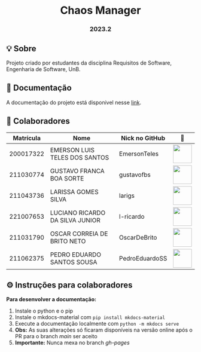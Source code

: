 <h1 align="center"> Chaos Manager </h1>
<h3 align="center"> 2023.2 </h3>

## 💡 Sobre
Projeto criado por estudantes da disciplina Requisitos de Software, Engenharia de Software, UnB.


## 📒 Documentação
A documentação do projeto está disponivel nesse [link](https://mdsreq-fga-unb.github.io/2023.2-ChaosManager/).

## 👥 Colaboradores

| Matrícula | Nome                            | Nick no GitHub |                                                       📸                                                        |
| :-------: | ------------------------------- | -------------- | :------------------------------------------------------------------------------------------------------------: |
| 200017322 | EMERSON LUIS TELES DOS SANTOS   | EmersonTeles   |  [<img src="https://avatars.githubusercontent.com/u/54421630?v=4" width=50>](https://github.com/EmersonTeles)  |
| 211030774 | GUSTAVO FRANCA BOA SORTE        | gustavofbs     |   [<img src="https://avatars.githubusercontent.com/u/61592832?v=4" width=50>](https://github.com/gustavofbs)   |
| 211043736 | LARISSA GOMES SILVA             | larigs         |     [<img src="https://avatars.githubusercontent.com/u/97994511?v=4" width=50>](https://github.com/larigs)     |
| 221007653 | LUCIANO RICARDO DA SILVA JUNIOR | l-ricardo      |   [<img src="https://avatars.githubusercontent.com/u/88405145?v=4" width=50>](https://github.com/l-ricardo)    |
| 211031790 | OSCAR CORREIA DE BRITO NETO     | OscarDeBrito   |  [<img src="https://avatars.githubusercontent.com/u/98489703?v=4" width=50>](https://github.com/OscarDeBrito)  |
| 211062375 | PEDRO EDUARDO SANTOS SOUSA      | PedroEduardoSS | [<img src="https://avatars.githubusercontent.com/u/64859196?v=4" width=50>](https://github.com/PedroEduardoSS) |

## ⚙️ Instruções para colaboradores

**Para desenvolver a documentação:**

1. Instale o python e o pip
2. Instale o mkdocs-material com ```pip install mkdocs-material```
3. Execute a documentação localmente com ```python -m mkdocs serve```
4. **Obs:** As suas alterações só ficaram disponíveis na versão online após o PR para o branch *main* ser aceito
5. **Importante:** Nunca mexa no branch *gh-pages*